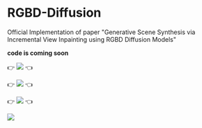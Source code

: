 
# RGBD-Diffusion
Official Implementation of paper "Generative Scene Synthesis via Incremental View Inpainting using RGBD Diffusion Models"

**code is coming soon**

👉 [![](https://img.shields.io/badge/project-page-orange)](https://jblei.site/project-pages/rgbd-diffusion.html) 👈

👉 [![](https://img.shields.io/badge/watch-video-brightgreen)](https://www.bilibili.com/video/BV1qW4y1M7DV/?share_source=copy_web&vd_source=2d88946dfe121c3fe6cb21b9eb705a11) 👈

👉 [![](https://img.shields.io/badge/download-PDF-blue)](https://arxiv.org/abs/2212.05993) 👈

![](https://i.328888.xyz/2022/12/13/yzVUU.png)

